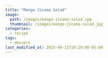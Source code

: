 ```yaml
---
title: "Mango Jicama Salad"
image: 
  path: /images/mango-jicama-salad.jpg
  thumbnail: /images/mango-jicama-salad.jpg
categories:
  - recipe
tags:
  - dessert
last_modified_at: 2025-04-11T10:19:00-05:00
---
```

